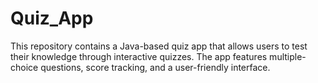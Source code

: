 # Quiz_App
This repository contains a Java-based quiz app that allows users to test their knowledge through interactive quizzes. The app features multiple-choice questions, score tracking, and a user-friendly interface.
